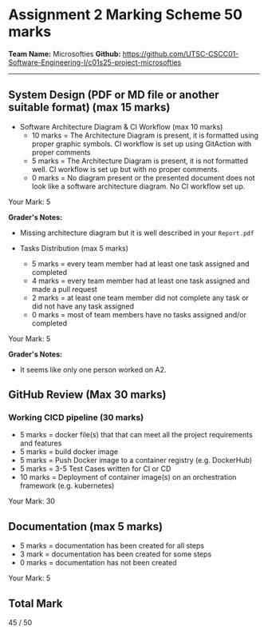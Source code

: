 # Assignment 2 Marking Scheme 50 marks
 
**Team Name:** Microsofties
**Github:** https://github.com/UTSC-CSCC01-Software-Engineering-I/c01s25-project-microsofties  
 
---

## System Design (PDF or MD file or another suitable format) (max 15 marks)

- Software Architecture Diagram & CI Workflow (max 10 marks)
  - 10 marks = The Architecture Diagram is present, it is formatted using proper graphic symbols. CI workflow is set up using GitAction with proper comments
  -  5 marks = The Architecture Diagram is present, it is not formatted well. CI workflow is set up but with no proper comments.
  -  0 marks = No diagram present or the presented document does not look like a software architecture diagram. No CI workflow set up.
 
Your Mark: 5

**Grader's Notes:**
- Missing architecture diagram but it is well described in your `Report.pdf`

- Tasks Distribution (max 5 marks)
  - 5 marks  = every team member had at least one task assigned and completed
  - 4 marks  = every team member had at least one task assigned and made a pull request
  - 2 marks  = at least one team member did not complete any task or did not have any task assigned
  - 0 marks  = most of team members have no tasks assigned and/or completed
 
Your Mark: 5

**Grader's Notes:**
- It seems like only one person worked on A2.

## GitHub Review (Max 30 marks) 

### Working CICD pipeline (30 marks)

- 5 marks  = docker file(s) that that can meet all the project requirements and features
- 5 marks  = build docker image
- 5 marks  = Push Docker image to a container registry (e.g. DockerHub)
- 5 marks  = 3-5 Test Cases written for CI or CD
- 10 marks = Deployment of container image(s) on an orchestration framework (e.g. kubernetes) 
   
Your Mark: 30

## Documentation (max 5 marks)
 
- 5 marks = documentation has been created for all steps
- 3 mark = documentation has been created for some steps
- 0 marks = documentation has not been created
    
Your Mark: 5
  
## Total Mark


45 / 50
